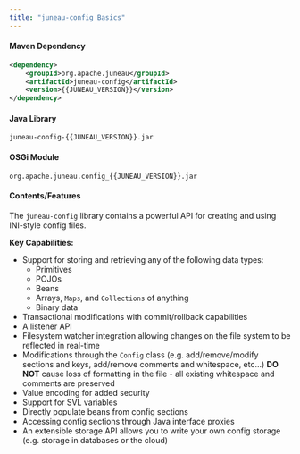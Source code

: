 ```yaml
---
title: "juneau-config Basics"
---
```


#### Maven Dependency

```xml
<dependency>
    <groupId>org.apache.juneau</groupId>
    <artifactId>juneau-config</artifactId>
    <version>{{JUNEAU_VERSION}}</version>
</dependency>
```

#### Java Library

```text
juneau-config-{{JUNEAU_VERSION}}.jar
```

#### OSGi Module

```text
org.apache.juneau.config_{{JUNEAU_VERSION}}.jar
```

#### Contents/Features

The `juneau-config` library contains a powerful API for creating and using INI-style config files.

**Key Capabilities:**
- Support for storing and retrieving any of the following data types:
  - Primitives  
  - POJOs
  - Beans
  - Arrays, `Maps`, and `Collections` of anything
  - Binary data
- Transactional modifications with commit/rollback capabilities
- A listener API
- Filesystem watcher integration allowing changes on the file system to be reflected in real-time
- Modifications through the `Config` class (e.g. add/remove/modify sections and keys, add/remove comments and whitespace, etc...) **DO NOT** cause loss of formatting in the file - all existing whitespace and comments are preserved
- Value encoding for added security
- Support for SVL variables
- Directly populate beans from config sections
- Accessing config sections through Java interface proxies
- An extensible storage API allows you to write your own config storage (e.g. storage in databases or the cloud)
